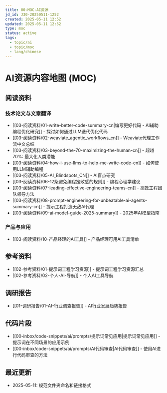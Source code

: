 ```yaml
---
title: 00-MOC-AI资源
jd_id: J30-20250511-1252
created: 2025-05-11 12:52
updated: 2025-05-11 12:52
type: moc
status: active
tags:
  - topic/ai
  - topic/moc
  - lang/chinese
---
```


# AI资源内容地图 (MOC)

## 阅读资料

### 技术论文与文章翻译

- [[03-阅读资料/01-write-better-code-summary-cn|编写更好代码 - AI辅助编程优化研究]] - 探讨如何通过LLM迭代优化代码
- [[03-阅读资料/02-weaviate_agentic_workflows_cn]] - Weaviate代理工作流中文总结
- [[03-阅读资料/03-beyond-the-70-maximizing-the-human-cn]] - 超越70%: 最大化人类潜能
- [[03-阅读资料/04-how-i-use-llms-to-help-me-write-code-cn]] - 如何使用LLM辅助编程
- [[03-阅读资料/05-AI_Blindspots_CN]] - AI盲点研究
- [[03-阅读资料/06-12条避免编程挫败感的规则]] - 编程心理学建议
- [[03-阅读资料/07-leading-effective-engineering-teams-cn]] - 高效工程团队领导方法
- [[03-阅读资料/08-prompt-engineering-for-unbeatable-ai-agents-summary-cn]] - 提示工程打造无敌AI代理
- [[03-阅读资料/09-ai-model-guide-2025-summary]] - 2025年AI模型指南

### 产品与应用

- [[03-阅读资料/10-产品经理的AI工具]] - 产品经理可用AI工具清单

## 参考资料

- [[02-参考资料/01-提示词工程学习资源]] - 提示词工程学习资源汇总
- [[02-参考资料/02-个人-AI-导航]] - 个人AI工具导航

## 调研报告

- [[01-调研报告/01-AI-行业调查报告]] - AI行业发展趋势报告

## 代码片段

- [[00-inbox/code-snippets/ai/prompts/提示词常见应用|提示词常见应用]] - 提示词在不同场景的应用示例
- [[00-inbox/code-snippets/ai/prompts/AI代码审查|AI代码审查]] - 使用AI进行代码审查的方法

## 最近更新
- 2025-05-11: 规范文件夹命名和链接格式 